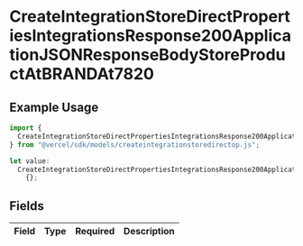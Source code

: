 # CreateIntegrationStoreDirectPropertiesIntegrationsResponse200ApplicationJSONResponseBodyStoreProductAtBRANDAt7820

## Example Usage

```typescript
import {
  CreateIntegrationStoreDirectPropertiesIntegrationsResponse200ApplicationJSONResponseBodyStoreProductAtBRANDAt7820,
} from "@vercel/sdk/models/createintegrationstoredirectop.js";

let value:
  CreateIntegrationStoreDirectPropertiesIntegrationsResponse200ApplicationJSONResponseBodyStoreProductAtBRANDAt7820 =
    {};
```

## Fields

| Field       | Type        | Required    | Description |
| ----------- | ----------- | ----------- | ----------- |